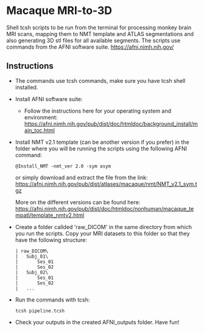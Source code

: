 # Macaque MRI-to-3D

Shell tcsh scripts to be run from the terminal for processing monkey brain MRI scans, mapping them to NMT template and ATLAS segmentations and also generating 3D stl files for all available segments. The scripts use commands from the AFNI software suite. https://afni.nimh.nih.gov/

## Instructions

- The commands use tcsh commands, make sure you have tcsh shell installed.

- Install AFNI software suite:
    - Follow the instructions here for your operating system and environment: https://afni.nimh.nih.gov/pub/dist/doc/htmldoc/background_install/main_toc.html

- Install NMT v2.1 template (can be another version if you prefer) in the folder where you will be running the scripts using the following AFNI command:
    ```
    @Install_NMT -nmt_ver 2.0 -sym asym
    ```
    or simply download and extract the file from the link: https://afni.nimh.nih.gov/pub/dist/atlases/macaque/nmt/NMT_v2.1_sym.tgz

    More on the different versions can be found here: https://afni.nimh.nih.gov/pub/dist/doc/htmldoc/nonhuman/macaque_tempatl/template_nmtv2.html

- Create a folder callded 'raw_DICOM' in the same directory from which you run the scripts. Copy your MRI datasets to this folder so that they have the following structure:
    ```
    | raw_DICOM\
    |   Subj_01\
    |       Ses_01    
    |       Ses_02
    |   Subj_02\
    |       Ses_01    
    |       Ses_02
    |   ...
    ```

- Run the commands with tcsh:
    ```
    tcsh pipeline.tcsh
    ```

- Check your outputs in the created AFNI_outputs folder. Have fun!
